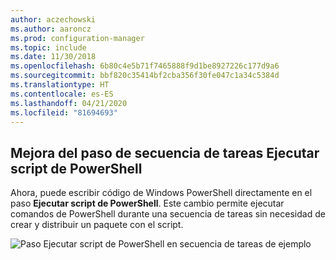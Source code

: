 ```yaml
---
author: aczechowski
ms.author: aaroncz
ms.prod: configuration-manager
ms.topic: include
ms.date: 11/30/2018
ms.openlocfilehash: 6b80c4e5b71f7465888f9d1be8927226c177d9a6
ms.sourcegitcommit: bbf820c35414bf2cba356f30fe047c1a34c5384d
ms.translationtype: HT
ms.contentlocale: es-ES
ms.lasthandoff: 04/21/2020
ms.locfileid: "81694693"
---
```

## <a name="improvement-to-run-powershell-script-task-sequence-step"></a><a name="bkmk_posh"></a> Mejora del paso de secuencia de tareas Ejecutar script de PowerShell
<!--1359389-->
Ahora, puede escribir código de Windows PowerShell directamente en el paso **Ejecutar script de PowerShell**. Este cambio permite ejecutar comandos de PowerShell durante una secuencia de tareas sin necesidad de crear y distribuir un paquete con el script.

![Paso Ejecutar script de PowerShell en secuencia de tareas de ejemplo](../../media/1359389-powershell-ts-step.png)


